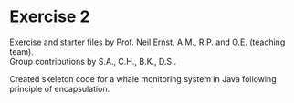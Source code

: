 # Exercise 2
Exercise and starter files by Prof. Neil Ernst, A.M., R.P. and O.E. (teaching team).  
Group contributions by S.A., C.H., B.K., D.S..

Created skeleton code for a whale monitoring system in Java following principle of encapsulation.
